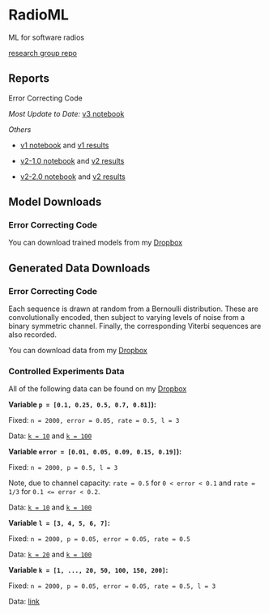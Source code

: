# RadioML
ML for software radios

[research group repo](https://github.com/jain-nikunj/radioML)

## Reports

Error Correcting Code

_Most Update to Date:_ [v3 notebook](https://github.com/Michael-Tu/radioML/blob/master/notebooks/ecc-v3.ipynb)

_Others_

- [v1 notebook](https://github.com/Michael-Tu/radioML/blob/master/notebooks/ecc-v1.ipynb) and [v1 results](https://github.com/Michael-Tu/radioML/blob/master/report/ecc-v1.md)

- [v2-1.0 notebook](https://github.com/Michael-Tu/radioML/blob/master/notebooks/ecc-v2-v1.0.ipynb) and [v2 results](https://github.com/Michael-Tu/radioML/blob/master/report/ecc-v2.md)

- [v2-2.0 notebook](https://github.com/Michael-Tu/radioML/blob/master/notebooks/ecc-v2-v2.0.ipynb) and [v2 results](https://github.com/Michael-Tu/radioML/blob/master/report/ecc-v2.md)

## Model Downloads

### Error Correcting Code

You can download trained models from my [Dropbox](https://www.dropbox.com/sh/zathplg4fq6r0do/AABNcsxla8_kFQB3uWOyppf4a?dl=0)

## Generated Data Downloads

### Error Correcting Code

Each sequence is drawn at random from a Bernoulli distribution. These are convolutionally encoded, then subject to varying levels of noise from a binary symmetric channel. Finally, the corresponding Viterbi sequences are also recorded.

You can download data from my [Dropbox](https://www.dropbox.com/sh/crdjyolj318rzz3/AAANucpoWs_Uje73NDNTZSqKa?dl=0)

### Controlled Experiments Data

All of the following data can be found on my [Dropbox](https://www.dropbox.com/sh/bohme1mfhrfl34f/AADeR3Fhga5mKnKBc735p43va?dl=0)

**Variable `p = [0.1, 0.25, 0.5, 0.7, 0.81]`):**

Fixed: `n = 2000, error = 0.05, rate = 0.5, l = 3`

Data: [`k = 10`](https://www.dropbox.com/sh/jmzy82qvkhm56i9/AAC0J6CTKYbe08OjCJHdzw7Ba?dl=0) and [`k = 100`](https://www.dropbox.com/sh/7rrsuyxsr3sgzcl/AABKUOhx7qIKH1FWIv2m8uV2a?dl=0)


**Variable `error = [0.01, 0.05, 0.09, 0.15, 0.19]`):**

Fixed: `n = 2000, p = 0.5, l = 3`

Note, due to channel capacity: `rate = 0.5` for `0 < error < 0.1` and `rate = 1/3` for `0.1 <= error < 0.2`.

Data: [`k = 10`](https://www.dropbox.com/sh/mdixtols9gzipwp/AAD-te-dssQZgqTy-ur_cLeja?dl=0) and [`k = 100`](https://www.dropbox.com/sh/k07j3aq8yx76ero/AAAZa-BfwxttvDtoPTeb8RJQa?dl=0)


**Variable `l = [3, 4, 5, 6, 7]`:**

Fixed: `n = 2000, p = 0.05, error = 0.05, rate = 0.5`

Data: [`k = 20`](https://www.dropbox.com/sh/nx6dq2wwent9iag/AADgCYclfI69aw6WA4YpRyeZa?dl=0) and [`k = 100`](https://www.dropbox.com/sh/brlu9ojw4wcxbwa/AAD9la6CqyqPc4JBcMjJVOWUa?dl=0)


**Variable `k = [1, ..., 20, 50, 100, 150, 200]`:**

Fixed: `n = 2000, p = 0.05, error = 0.05, rate = 0.5, l = 3`

Data: [link](https://www.dropbox.com/sh/e1jrbcgwusxdb9g/AABrl_K-ooXKYQNQ0-OFvjPIa?dl=0)







